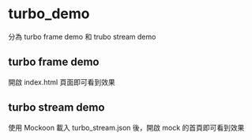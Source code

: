 # turbo_demo

分為 turbo frame demo 和 trubo stream demo

## turbo frame demo

開啟 index.html 頁面即可看到效果

## turbo stream demo

使用 Mockoon 載入 turbo_stream.json 後，開啟 mock 的首頁即可看到效果